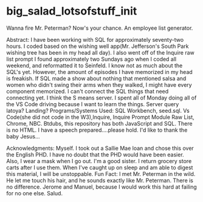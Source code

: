 # big_salad_lotsofstuff_init
Wanna fire Mr. Peterman? Now's your chance. An employee list generator.

Abstract: I have been working with SQL for approximately seventy-two hours. I coded based on the wishing well app(Mr. Jefferson's South Park wishing tree has been in my head all day). I also went off of the Inquire raw list prompt I found approximately two Sundays ago when I coded all weekend, and reformatted it to Seinfeld. I know not as much about the SQL's yet. However, the amount of episodes I have memorized in my head is freakish. If SQL made a show about nothing that mentioned salsa and women who didn't swing their arms when they walked, I might have every component memorized. I can't connect the SQL things that need connecting yet. I think the S means server. I spent all of Monday doing all of the VS Code driving because I want to learn the things. Server query latoya? Landing? 
Programs/Systems Used: SQL Workbench, seed.sql. Vs Code(she did not code in the W3),Inquire, Inquire Prompt Module Raw List, Chrome, NBC. Btdubs, this repository has both JavaScript and SQL. There is no HTML. I have a speech prepared....please hold. I'd like to thank the baby Jesus...

Acknowledgments: Myself. I took out a Sallie Mae loan and chose this over the English PHD. I have no doubt that the PHD would have been easier. Also, I wear a mask when I go out. I'm a good sister. I return grocery store carts after I use them. When I've caught up on sleep and am able to digest this material, I will be unstoppable. Fun Fact: I met Mr. Peterman in the wild. He let me touch his hair, and he sounds exactly like Mr. Peterman. There is no difference. Jerome and Manuel, because I would work this hard at failing for no one else. Salud. 
